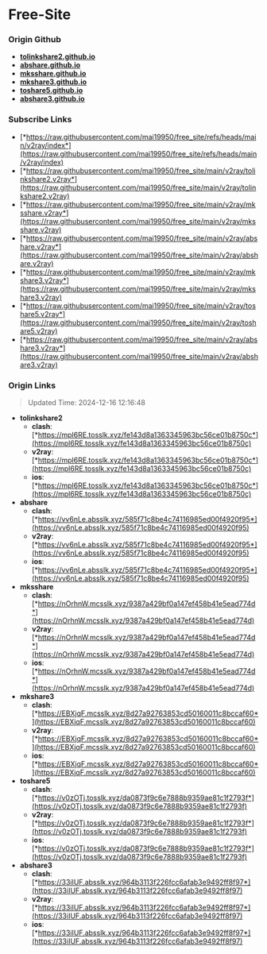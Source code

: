 # Free-Site

### Origin Github

- [**tolinkshare2.github.io**](https://github.com/tolinkshare2/tolinkshare2.github.io)
- [**abshare.github.io**](https://github.com/abshare/abshare.github.io)
- [**mksshare.github.io**](https://github.com/mksshare/mksshare.github.io)
- [**mkshare3.github.io**](https://github.com/mkshare3/mkshare3.github.io)
- [**toshare5.github.io**](https://github.com/toshare5/toshare5.github.io)
- [**abshare3.github.io**](https://github.com/abshare3/abshare3.github.io)

### Subscribe Links

- [*https://raw.githubusercontent.com/mai19950/free_site/refs/heads/main/v2ray/index*](https://raw.githubusercontent.com/mai19950/free_site/refs/heads/main/v2ray/index)
- [*https://raw.githubusercontent.com/mai19950/free_site/main/v2ray/tolinkshare2.v2ray*](https://raw.githubusercontent.com/mai19950/free_site/main/v2ray/tolinkshare2.v2ray)
- [*https://raw.githubusercontent.com/mai19950/free_site/main/v2ray/mksshare.v2ray*](https://raw.githubusercontent.com/mai19950/free_site/main/v2ray/mksshare.v2ray)
- [*https://raw.githubusercontent.com/mai19950/free_site/main/v2ray/abshare.v2ray*](https://raw.githubusercontent.com/mai19950/free_site/main/v2ray/abshare.v2ray)
- [*https://raw.githubusercontent.com/mai19950/free_site/main/v2ray/mkshare3.v2ray*](https://raw.githubusercontent.com/mai19950/free_site/main/v2ray/mkshare3.v2ray)
- [*https://raw.githubusercontent.com/mai19950/free_site/main/v2ray/toshare5.v2ray*](https://raw.githubusercontent.com/mai19950/free_site/main/v2ray/toshare5.v2ray)
- [*https://raw.githubusercontent.com/mai19950/free_site/main/v2ray/abshare3.v2ray*](https://raw.githubusercontent.com/mai19950/free_site/main/v2ray/abshare3.v2ray)

### Origin Links

> Updated Time: 2024-12-16 12:16:48

- **tolinkshare2**
  - **clash**: [*https://mpl6RE.tosslk.xyz/fe143d8a1363345963bc56ce01b8750c*](https://mpl6RE.tosslk.xyz/fe143d8a1363345963bc56ce01b8750c)
  - **v2ray**: [*https://mpl6RE.tosslk.xyz/fe143d8a1363345963bc56ce01b8750c*](https://mpl6RE.tosslk.xyz/fe143d8a1363345963bc56ce01b8750c)
  - **ios**: [*https://mpl6RE.tosslk.xyz/fe143d8a1363345963bc56ce01b8750c*](https://mpl6RE.tosslk.xyz/fe143d8a1363345963bc56ce01b8750c)
- **abshare**
  - **clash**: [*https://vv6nLe.absslk.xyz/585f71c8be4c74116985ed00f4920f95*](https://vv6nLe.absslk.xyz/585f71c8be4c74116985ed00f4920f95)
  - **v2ray**: [*https://vv6nLe.absslk.xyz/585f71c8be4c74116985ed00f4920f95*](https://vv6nLe.absslk.xyz/585f71c8be4c74116985ed00f4920f95)
  - **ios**: [*https://vv6nLe.absslk.xyz/585f71c8be4c74116985ed00f4920f95*](https://vv6nLe.absslk.xyz/585f71c8be4c74116985ed00f4920f95)
- **mksshare**
  - **clash**: [*https://nOrhnW.mcsslk.xyz/9387a429bf0a147ef458b41e5ead774d*](https://nOrhnW.mcsslk.xyz/9387a429bf0a147ef458b41e5ead774d)
  - **v2ray**: [*https://nOrhnW.mcsslk.xyz/9387a429bf0a147ef458b41e5ead774d*](https://nOrhnW.mcsslk.xyz/9387a429bf0a147ef458b41e5ead774d)
  - **ios**: [*https://nOrhnW.mcsslk.xyz/9387a429bf0a147ef458b41e5ead774d*](https://nOrhnW.mcsslk.xyz/9387a429bf0a147ef458b41e5ead774d)
- **mkshare3**
  - **clash**: [*https://EBXjqF.mcsslk.xyz/8d27a92763853cd50160011c8bccaf60*](https://EBXjqF.mcsslk.xyz/8d27a92763853cd50160011c8bccaf60)
  - **v2ray**: [*https://EBXjqF.mcsslk.xyz/8d27a92763853cd50160011c8bccaf60*](https://EBXjqF.mcsslk.xyz/8d27a92763853cd50160011c8bccaf60)
  - **ios**: [*https://EBXjqF.mcsslk.xyz/8d27a92763853cd50160011c8bccaf60*](https://EBXjqF.mcsslk.xyz/8d27a92763853cd50160011c8bccaf60)
- **toshare5**
  - **clash**: [*https://v0zOTj.tosslk.xyz/da0873f9c6e7888b9359ae81c1f2793f*](https://v0zOTj.tosslk.xyz/da0873f9c6e7888b9359ae81c1f2793f)
  - **v2ray**: [*https://v0zOTj.tosslk.xyz/da0873f9c6e7888b9359ae81c1f2793f*](https://v0zOTj.tosslk.xyz/da0873f9c6e7888b9359ae81c1f2793f)
  - **ios**: [*https://v0zOTj.tosslk.xyz/da0873f9c6e7888b9359ae81c1f2793f*](https://v0zOTj.tosslk.xyz/da0873f9c6e7888b9359ae81c1f2793f)
- **abshare3**
  - **clash**: [*https://33iIUF.absslk.xyz/964b3113f226fcc6afab3e9492ff8f97*](https://33iIUF.absslk.xyz/964b3113f226fcc6afab3e9492ff8f97)
  - **v2ray**: [*https://33iIUF.absslk.xyz/964b3113f226fcc6afab3e9492ff8f97*](https://33iIUF.absslk.xyz/964b3113f226fcc6afab3e9492ff8f97)
  - **ios**: [*https://33iIUF.absslk.xyz/964b3113f226fcc6afab3e9492ff8f97*](https://33iIUF.absslk.xyz/964b3113f226fcc6afab3e9492ff8f97)

